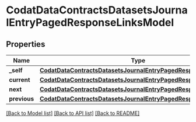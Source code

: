 # CodatDataContractsDatasetsJournalEntryPagedResponseLinksModel

## Properties
Name | Type | Description | Notes
------------ | ------------- | ------------- | -------------
**_self** | [**CodatDataContractsDatasetsJournalEntryPagedResponseHrefModel**](CodatDataContractsDatasetsJournalEntryPagedResponseHrefModel.md) |  | [optional] 
**current** | [**CodatDataContractsDatasetsJournalEntryPagedResponseHrefModel**](CodatDataContractsDatasetsJournalEntryPagedResponseHrefModel.md) |  | [optional] 
**next** | [**CodatDataContractsDatasetsJournalEntryPagedResponseHrefModel**](CodatDataContractsDatasetsJournalEntryPagedResponseHrefModel.md) |  | [optional] 
**previous** | [**CodatDataContractsDatasetsJournalEntryPagedResponseHrefModel**](CodatDataContractsDatasetsJournalEntryPagedResponseHrefModel.md) |  | [optional] 

[[Back to Model list]](../README.md#documentation-for-models) [[Back to API list]](../README.md#documentation-for-api-endpoints) [[Back to README]](../README.md)

